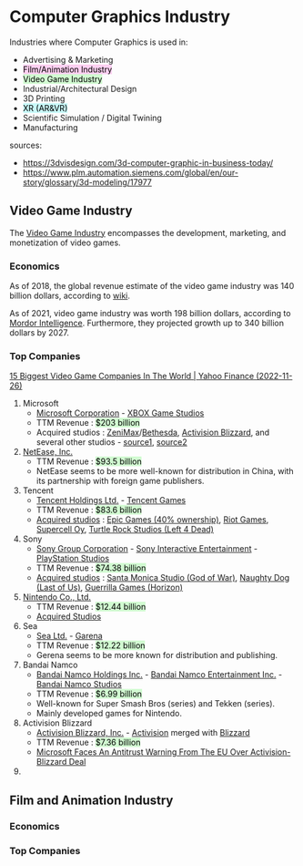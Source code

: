 # Computer Graphics Industry
Industries where Computer Graphics is used in:
- Advertising & Marketing
- <mark style="background: #FFB8EBA6;">Film/Animation Industry</mark>
- <mark style="background: #BBFABBA6;">Video Game Industry</mark>
- Industrial/Architectural Design
- 3D Printing
- <mark style="background: #ABF7F7A6;">XR (AR&VR)</mark>
- Scientific Simulation / Digital Twining
- Manufacturing

sources:
- https://3dvisdesign.com/3d-computer-graphic-in-business-today/
- https://www.plm.automation.siemens.com/global/en/our-story/glossary/3d-modeling/17977

## Video Game Industry
The [Video Game Industry](https://en.wikipedia.org/wiki/Video_game_industry) encompasses the development, marketing, and monetization of video games.

### Economics
As of 2018, the global revenue estimate of the video game industry was 140 billion dollars, according to [wiki](https://en.wikipedia.org/wiki/Video_game_industry#Economics).

As of 2021, video game industry was worth 198 billion dollars, according to [Mordor Intelligence](https://www.mordorintelligence.com/industry-reports/global-gaming-market). Furthermore, they projected growth up to 340 billion dollars by 2027.

### Top Companies
[15 Biggest Video Game Companies In The World | Yahoo Finance (2022-11-26)](https://finance.yahoo.com/news/15-biggest-video-game-companies-121809876.html)
1. Microsoft
   - [Microsoft Corporation](https://en.wikipedia.org/wiki/Microsoft) - [XBOX Game Studios](https://en.wikipedia.org/wiki/Xbox_Game_Studios)
   - TTM Revenue : <mark style="background: #BBFABBA6;">$203 billion</mark>
   - Acquired studios : [ZeniMax](https://en.wikipedia.org/wiki/ZeniMax_Media)/[Bethesda](https://en.wikipedia.org/wiki/Bethesda_Softworks), [Activision Blizzard](https://en.wikipedia.org/wiki/Activision_Blizzard), and several other studios - [source1](https://www.pcgamer.com/every-game-and-studio-microsoft-now-owns/), [source2](https://en.wikipedia.org/wiki/Xbox_Game_Studios#Subsidiaries_and_divisions)
2. [NetEase, Inc.](https://en.wikipedia.org/wiki/NetEase)
   - TTM Revenue : <mark style="background: #BBFABBA6;">$93.5 billion</mark>
   - NetEase seems to be more well-known for distribution in China, with its partnership with foreign game publishers.
3. Tencent
   - [Tencent Holdings Ltd.](https://en.wikipedia.org/wiki/Tencent) - [Tencent Games](https://en.wikipedia.org/wiki/Tencent_Games)
   - TTM Revenue : <mark style="background: #BBFABBA6;">$83.6 billion</mark>
   - [Acquired studios](https://en.wikipedia.org/wiki/Tencent#Foreign_investments) : [Epic Games (40% ownership)](https://en.wikipedia.org/wiki/Epic_Games), [Riot Games](https://en.wikipedia.org/wiki/Riot_Games), [Supercell Oy](<https://en.wikipedia.org/wiki/Supercell_(video_game_company)>), [Turtle Rock Studios (Left 4 Dead)](https://en.wikipedia.org/wiki/Turtle_Rock_Studios)
4. Sony
   - [Sony Group Corporation](https://en.wikipedia.org/wiki/Sony) - [Sony Interactive Entertainment](https://en.wikipedia.org/wiki/Sony_Interactive_Entertainment) - [PlayStation Studios](https://en.wikipedia.org/wiki/PlayStation_Studios)
   - TTM Revenue : <mark style="background: #BBFABBA6;">$74.38 billion</mark>
   - [Acquired studios](https://en.wikipedia.org/wiki/PlayStation_Studios#Studios) : [Santa Monica Studio (God of War)](https://en.wikipedia.org/wiki/Santa_Monica_Studio), [Naughty Dog (Last of Us)](https://en.wikipedia.org/wiki/Naughty_Dog), [Guerrilla Games (Horizon)](https://en.wikipedia.org/wiki/Guerrilla_Games)
5. [Nintendo Co., Ltd.](https://en.wikipedia.org/wiki/Nintendo)
   - TTM Revenue : <mark style="background: #BBFABBA6;">$12.44 billion</mark>
   - [Acquired Studios](https://en.wikipedia.org/wiki/Nintendo#Subsidiaries)
6. Sea
   - [Sea Ltd.](<[Sea Ltd.](https://en.wikipedia.org/wiki/Sea_Ltd)>) - [Garena](https://en.wikipedia.org/wiki/Garena)
   - TTM Revenue : <mark style="background: #BBFABBA6;">$12.22 billion</mark>
   - Gerena seems to be more known for distribution and publishing.
7. Bandai Namco
   - [Bandai Namco Holdings Inc.](https://en.wikipedia.org/wiki/Bandai_Namco_Holdings) - [Bandai Namco Entertainment Inc.](https://en.wikipedia.org/wiki/Bandai_Namco_Entertainment) - [Bandai Namco Studios](https://en.wikipedia.org/wiki/Bandai_Namco_Studios)
   - TTM Revenue : <mark style="background: #BBFABBA6;">$6.99 billion</mark>
   - Well-known for Super Smash Bros (series) and Tekken (series).
   - Mainly developed games for Nintendo.
8. Activision Blizzard
   - [Activision Blizzard, Inc.](https://en.wikipedia.org/wiki/Activision_Blizzard) - [Activision](https://en.wikipedia.org/wiki/Activision) merged with [Blizzard](https://en.wikipedia.org/wiki/Blizzard_Entertainment)
   - TTM Revenue : <mark style="background: #BBFABBA6;">$7.36 billion</mark>
   - [Microsoft Faces An Antitrust Warning From The EU Over Activision-Blizzard Deal](https://exputer.com/news/microsoft-antitrust-warning-eu/)
9. 

## Film and Animation Industry

### Economics

### Top Companies
